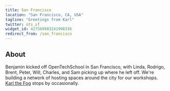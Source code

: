 ```yaml
---
title: San Francisco
location: "San Francisco, CA, USA"
tagline: "Greetings from Karl"
twitter: ots_sf
widget_id: 427569983241998336
redirect_from: /san_francisco
---
```


## About

Benjamin kicked off OpenTechSchool in San Francisco, with Linda, Rodrigo, Brent, Peter, Will, Charles, and Sam picking up where he left off. We're building a network of hosting spaces around the city for our workshops. [Karl the Fog](https://twitter.com/KarlTheFog) stops by occasionally.
